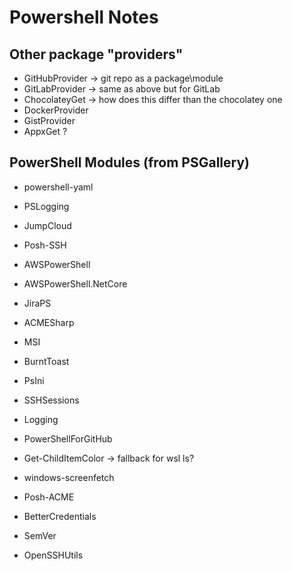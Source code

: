# Powershell Notes

## Other package "providers"

- GitHubProvider -> git repo as a package\module
- GitLabProvider -> same as above but for GitLab
- ChocolateyGet -> how does this differ than the chocolatey one
- DockerProvider
- GistProvider
- AppxGet ?

## PowerShell Modules (from PSGallery)

- powershell-yaml
- PSLogging

- JumpCloud
- Posh-SSH
- AWSPowerShell
- AWSPowerShell.NetCore
- JiraPS
- ACMESharp
- MSI
- BurntToast
- PsIni
- SSHSessions
- Logging
- PowerShellForGitHub
- Get-ChildItemColor -> fallback for wsl ls?
- windows-screenfetch
- Posh-ACME
- BetterCredentials
- SemVer
- OpenSSHUtils
